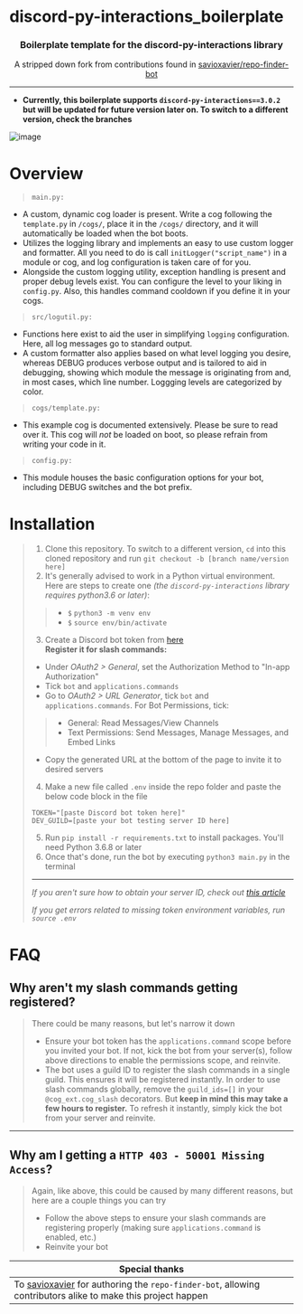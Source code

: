 # discord-py-interactions_boilerplate
<h3 align=center>Boilerplate template for the discord-py-interactions library</h3>
<p align=center>A stripped down fork from contributions found in <a href="https://github.com/savioxavier/repo-finder-bot">savioxavier/repo-finder-bot</a></p>
<hr>

- **Currently, this boilerplate supports `discord-py-interactions==3.0.2` but will be updated for future version later on. To switch to a different version, check the branches**

![image](https://user-images.githubusercontent.com/29584664/146406854-88c2dfa8-d346-437e-a57b-1fc73be45b65.png)

# Overview
> `main.py:`
- A custom, dynamic cog loader is present. Write a cog following the `template.py` in `/cogs/`, place it in the `/cogs/` directory, and it will automatically be loaded when the bot boots.
- Utilizes the logging library and implements an easy to use custom logger and formatter. All you need to do is call `initLogger("script_name")` in a module or cog, and log configuration is taken care of for you.
- Alongside the custom logging utility, exception handling is present and proper debug levels exist. You can configure the level to your liking in `config.py`. Also, this handles command cooldown if you define it in your cogs.

> `src/logutil.py:`
- Functions here exist to aid the user in simplifying `logging` configuration. Here, all log messages go to standard output.
- A custom formatter also applies based on what level logging you desire, whereas DEBUG produces verbose output and is tailored to aid in debugging, showing which module the message is originating from and, in most cases, which line number. Loggging levels are categorized by color.

> `cogs/template.py:`
- This example cog is documented extensively. Please be sure to read over it. This cog will *not* be loaded on boot, so please refrain from writing your code in it.

> `config.py:`
- This module houses the basic configuration options for your bot, including DEBUG switches and the bot prefix.

# Installation
> 1. Clone this repository. To switch to a different version, `cd` into this cloned repository and run `git checkout -b [branch name/version here]`
> 2. It's generally advised to work in a Python virtual environment. Here are steps to create one *(the `discord-py-interactions` library requires python3.6 or later)*:
> > - `$` `python3 -m venv env`
> > - `$` `source env/bin/activate`
> 3. Create a Discord bot token from [here](https://discord.com/developers/applications/)  
> **Register it for slash commands:**
> - Under *OAuth2 > General*, set the Authorization Method to "In-app Authorization"
> - Tick `bot` and `applications.commands`
> - Go to *OAuth2 > URL Generator*, tick `bot` and `applications.commands`. For Bot Permissions, tick:
> > - General: Read Messages/View Channels  
> > - Text Permissions: Send Messages, Manage Messages, and Embed Links
> - Copy the generated URL at the bottom of the page to invite it to desired servers
> 4. Make a new file called `.env` inside the repo folder and paste the below code block in the file
> ```
> TOKEN="[paste Discord bot token here]"
> DEV_GUILD=[paste your bot testing server ID here]
> ```
> 5. Run `pip install -r requirements.txt` to install packages. You'll need Python 3.6.8 or later
> 6. Once that's done, run the bot by executing `python3 main.py` in the terminal
>
> <hr />
> 
> *If you aren't sure how to obtain your server ID, check out [this article](https://www.alphr.com/discord-find-server-id/)*
> 
> *If you get errors related to missing token environment variables, run `source .env`*

# FAQ
## Why aren't my slash commands getting registered?
> There could be many reasons, but let's narrow it down
> - Ensure your bot token has the `applications.command` scope before you invited your bot. If not, kick the bot from your server(s), follow above directions to enable the permissions scope, and reinvite.
> - The bot uses a guild ID to register the slash commands in a single guild. This ensures it will be registered instantly. In order to use slash commands globally, remove the `guild_ids=[]` in your `@cog_ext.cog_slash` decorators. But **keep in mind this may take a few hours to register.** To refresh it instantly, simply kick the bot from your server and reinvite.

<hr />

## Why am I getting a `HTTP 403 - 50001 Missing Access`?
> Again, like above, this could be caused by many different reasons, but here are a couple things you can try
> - Follow the above steps to ensure your slash commands are registering properly (making sure `applications.command` is enabled, etc.)
> - Reinvite your bot

| **Special thanks** |
| --- |
| To [savioxavier](https://github.com/savioxavier/repo-finder-bot) for authoring the `repo-finder-bot`, allowing contributors alike to make this project happen |
